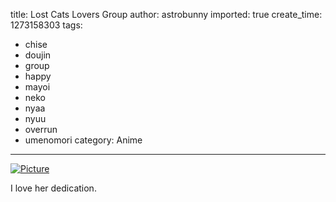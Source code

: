 title: Lost Cats Lovers Group
author: astrobunny
imported: true
create_time: 1273158303
tags:
- chise
- doujin
- group
- happy
- mayoi
- neko
- nyaa
- nyuu
- overrun
- umenomori
category: Anime
---
 [![](wp-uploads/2010/05/wpid-Ryuumaru_Mayoi_Neko_Overrun_-_05_720p1109DAB9_0-500x281.jpg "Picture")](/images/wp-uploads/2010/05/wpid-Ryuumaru_Mayoi_Neko_Overrun_-_05_720p1109DAB9_0.jpg)  
  
I love her dedication.